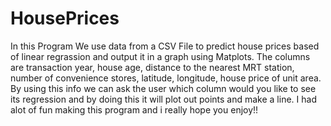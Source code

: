 # HousePrices
In this Program We use data from a CSV File to predict house prices based of linear regrassion and output it in a graph using Matplots. The columns are transaction year, house age, distance to the nearest MRT station, number of convenience stores, latitude, longitude, house price of unit area. By using this info we can ask the user which column would you like to see its regression and by doing this it will plot out points and make a line. I had alot of fun making this program and i really hope you enjoy!! 
